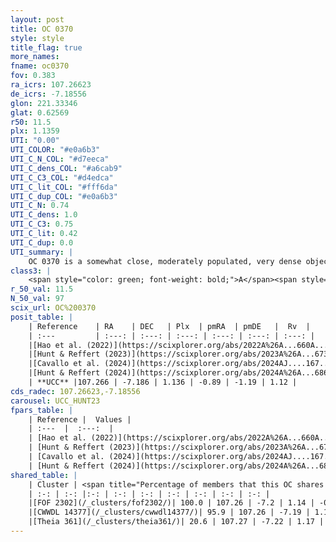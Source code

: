 ```yaml
---
layout: post
title: OC 0370
style: style
title_flag: true
more_names: 
fname: oc0370
fov: 0.383
ra_icrs: 107.26623
de_icrs: -7.18556
glon: 221.33346
glat: 0.62569
r50: 11.5
plx: 1.1359
UTI: "0.00"
UTI_COLOR: "#e0a6b3"
UTI_C_N_COL: "#d7eeca"
UTI_C_dens_COL: "#a6cab9"
UTI_C_C3_COL: "#d4edca"
UTI_C_lit_COL: "#fff6da"
UTI_C_dup_COL: "#e0a6b3"
UTI_C_N: 0.74
UTI_C_dens: 1.0
UTI_C_C3: 0.75
UTI_C_lit: 0.42
UTI_C_dup: 0.0
UTI_summary: |
    OC 0370 is a somewhat close, moderately populated, very dense object of high C3 quality. It was recently reported in the literature.<br><br><span style="color: #99180f; font-weight: bold;">Warning: </span>This is very likely a duplicate object, which shares a large percentage of members with at least one previously reported entry.
class3: |
    <span style="color: green; font-weight: bold;">A</span><span style="color: #FFC300; font-weight: bold;">B</span>
r_50_val: 11.5
N_50_val: 97
scix_url: OC%200370
posit_table: |
    | Reference    | RA    | DEC   | Plx  | pmRA  | pmDE   |  Rv  |
    | :---         | :---: | :---: | :---: | :---: | :---: | :---: |
    |[Hao et al. (2022)](https://scixplorer.org/abs/2022A%26A...660A...4H) | 107.249 | -7.168 | 1.146 | -0.867 | -1.099 | 14.553 |
    |[Hunt & Reffert (2023)](https://scixplorer.org/abs/2023A%26A...673A.114H) | 107.261 | -7.202 | 1.141 | -0.868 | -1.133 | 1.611 |
    |[Cavallo et al. (2024)](https://scixplorer.org/abs/2024AJ....167...12C) | 107.234 | -7.195 | 1.135 | -- | -- | -- |
    |[Hunt & Reffert (2024)](https://scixplorer.org/abs/2024A%26A...686A..42H) | 107.261 | -7.202 | 1.141 | -0.868 | -1.133 | 1.611 |
    | **UCC** |107.266 | -7.186 | 1.136 | -0.89 | -1.19 | 1.12 | 
cds_radec: 107.26623,-7.18556
carousel: UCC_HUNT23
fpars_table: |
    | Reference |  Values |
    | :---  |  :---:  |
    | [Hao et al. (2022)](https://scixplorer.org/abs/2022A%26A...660A...4H) | `AG=0.22, age=7.9, Z=0.028` |
    | [Hunt & Reffert (2023)](https://scixplorer.org/abs/2023A%26A...673A.114H) | `AV50=0.189, diffAV50=0.724, MOD50=9.608, logAge50=8.202` |
    | [Cavallo et al. (2024)](https://scixplorer.org/abs/2024AJ....167...12C) | `AV50=0.25, dMod50=9.71, logAge50=8.25, [Fe/H]50=0.14` |
    | [Hunt & Reffert (2024)](https://scixplorer.org/abs/2024A%26A...686A..42H) | `MassJ=338.545` |
shared_table: |
    | Cluster | <span title="Percentage of members that this OC shares with the ones listed">%</span>   | RA   | DEC   | Plx   | pmRA  | pmDE  | Rv | UTI |
    | :-: | :-: |:-: | :-: | :-: | :-: | :-: | :-: | :-: |
    |[FOF 2302](/_clusters/fof2302/)| 100.0 | 107.26 | -7.2 | 1.14 | -0.9 | -1.2 | 3.48 |0.6 |
    |[CWWDL 14377](/_clusters/cwwdl14377/)| 95.9 | 107.26 | -7.19 | 1.14 | -0.89 | -1.2 | 1.22 |0.01 |
    |[Theia 361](/_clusters/theia361/)| 20.6 | 107.27 | -7.22 | 1.17 | -0.92 | -1.16 | 6.2 |0.01 |
---
```

